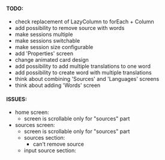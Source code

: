 #### TODO:

* check replacement of LazyColumn to forEach + Column
* add possibility to remove source with words
* make sessions multiple
* make sessions switchable
* make session size configurable
* add 'Properties' screen
* change animated card design
* add possibility to add multiple translations to one word
* add possibility to create word with multiple translations
* think about combining 'Sources' and 'Languages' screens
* think about adding 'Words' screen

#### ISSUES:

* home screen:
  * screen is scrollable only for "sources" part
* sources screen:
  * screen is scrollable only for "sources" part
  * sources section:
    * can't remove source
  * input source section:

